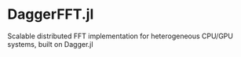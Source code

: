 # DaggerFFT.jl
Scalable distributed FFT implementation for heterogeneous CPU/GPU systems, built on Dagger.jl
